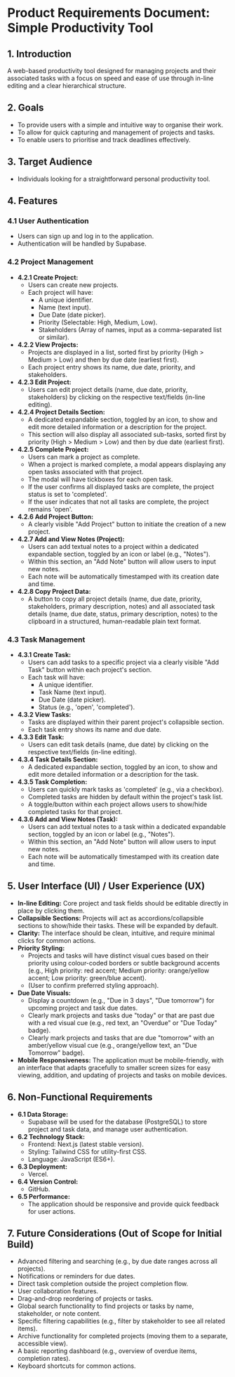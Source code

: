 # Product Requirements Document: Simple Productivity Tool

## 1. Introduction
A web-based productivity tool designed for managing projects and their associated tasks with a focus on speed and ease of use through in-line editing and a clear hierarchical structure.

## 2. Goals
*   To provide users with a simple and intuitive way to organise their work.
*   To allow for quick capturing and management of projects and tasks.
*   To enable users to prioritise and track deadlines effectively.

## 3. Target Audience
*   Individuals looking for a straightforward personal productivity tool.

## 4. Features

### 4.1 User Authentication
*   Users can sign up and log in to the application.
*   Authentication will be handled by Supabase.

### 4.2 Project Management
*   **4.2.1 Create Project:**
    *   Users can create new projects.
    *   Each project will have:
        *   A unique identifier.
        *   Name (text input).
        *   Due Date (date picker).
        *   Priority (Selectable: High, Medium, Low).
        *   Stakeholders (Array of names, input as a comma-separated list or similar).
*   **4.2.2 View Projects:**
    *   Projects are displayed in a list, sorted first by priority (High > Medium > Low) and then by due date (earliest first).
    *   Each project entry shows its name, due date, priority, and stakeholders.
*   **4.2.3 Edit Project:**
    *   Users can edit project details (name, due date, priority, stakeholders) by clicking on the respective text/fields (in-line editing).
*   **4.2.4 Project Details Section:**
    *   A dedicated expandable section, toggled by an icon, to show and edit more detailed information or a description for the project.
    *   This section will also display all associated sub-tasks, sorted first by priority (High > Medium > Low) and then by due date (earliest first).
*   **4.2.5 Complete Project:**
    *   Users can mark a project as complete.
    *   When a project is marked complete, a modal appears displaying any open tasks associated with that project.
    *   The modal will have tickboxes for each open task.
    *   If the user confirms all displayed tasks are complete, the project status is set to 'completed'.
    *   If the user indicates that not all tasks are complete, the project remains 'open'.
*   **4.2.6 Add Project Button:**
    *   A clearly visible "Add Project" button to initiate the creation of a new project.
*   **4.2.7 Add and View Notes (Project):**
    *   Users can add textual notes to a project within a dedicated expandable section, toggled by an icon or label (e.g., "Notes").
    *   Within this section, an "Add Note" button will allow users to input new notes.
    *   Each note will be automatically timestamped with its creation date and time.
*   **4.2.8 Copy Project Data:**
    *   A button to copy all project details (name, due date, priority, stakeholders, primary description, notes) and all associated task details (name, due date, status, primary description, notes) to the clipboard in a structured, human-readable plain text format.

### 4.3 Task Management
*   **4.3.1 Create Task:**
    *   Users can add tasks to a specific project via a clearly visible "Add Task" button within each project's section.
    *   Each task will have:
        *   A unique identifier.
        *   Task Name (text input).
        *   Due Date (date picker).
        *   Status (e.g., 'open', 'completed').
*   **4.3.2 View Tasks:**
    *   Tasks are displayed within their parent project's collapsible section.
    *   Each task entry shows its name and due date.
*   **4.3.3 Edit Task:**
    *   Users can edit task details (name, due date) by clicking on the respective text/fields (in-line editing).
*   **4.3.4 Task Details Section:**
    *   A dedicated expandable section, toggled by an icon, to show and edit more detailed information or a description for the task.
*   **4.3.5 Task Completion:**
    *   Users can quickly mark tasks as 'completed' (e.g., via a checkbox).
    *   Completed tasks are hidden by default within the project's task list.
    *   A toggle/button within each project allows users to show/hide completed tasks for that project.
*   **4.3.6 Add and View Notes (Task):**
    *   Users can add textual notes to a task within a dedicated expandable section, toggled by an icon or label (e.g., "Notes").
    *   Within this section, an "Add Note" button will allow users to input new notes.
    *   Each note will be automatically timestamped with its creation date and time.

## 5. User Interface (UI) / User Experience (UX)
*   **In-line Editing:** Core project and task fields should be editable directly in place by clicking them.
*   **Collapsible Sections:** Projects will act as accordions/collapsible sections to show/hide their tasks. These will be expanded by default.
*   **Clarity:** The interface should be clean, intuitive, and require minimal clicks for common actions.
*   **Priority Styling:**
    *   Projects and tasks will have distinct visual cues based on their priority using colour-coded borders or subtle background accents (e.g., High priority: red accent; Medium priority: orange/yellow accent; Low priority: green/blue accent).
    *   (User to confirm preferred styling approach).
*   **Due Date Visuals:**
    *   Display a countdown (e.g., "Due in 3 days", "Due tomorrow") for upcoming project and task due dates.
    *   Clearly mark projects and tasks due "today" or that are past due with a red visual cue (e.g., red text, an "Overdue" or "Due Today" badge).
    *   Clearly mark projects and tasks that are due "tomorrow" with an amber/yellow visual cue (e.g., orange/yellow text, an "Due Tomorrow" badge).
*   **Mobile Responsiveness:** The application must be mobile-friendly, with an interface that adapts gracefully to smaller screen sizes for easy viewing, addition, and updating of projects and tasks on mobile devices.

## 6. Non-Functional Requirements
*   **6.1 Data Storage:**
    *   Supabase will be used for the database (PostgreSQL) to store project and task data, and manage user authentication.
*   **6.2 Technology Stack:**
    *   Frontend: Next.js (latest stable version).
    *   Styling: Tailwind CSS for utility-first CSS.
    *   Language: JavaScript (ES6+).
*   **6.3 Deployment:**
    *   Vercel.
*   **6.4 Version Control:**
    *   GitHub.
*   **6.5 Performance:**
    *   The application should be responsive and provide quick feedback for user actions.

## 7. Future Considerations (Out of Scope for Initial Build)
*   Advanced filtering and searching (e.g., by due date ranges across all projects).
*   Notifications or reminders for due dates.
*   Direct task completion outside the project completion flow.
*   User collaboration features.
*   Drag-and-drop reordering of projects or tasks.
*   Global search functionality to find projects or tasks by name, stakeholder, or note content.
*   Specific filtering capabilities (e.g., filter by stakeholder to see all related items).
*   Archive functionality for completed projects (moving them to a separate, accessible view).
*   A basic reporting dashboard (e.g., overview of overdue items, completion rates).
*   Keyboard shortcuts for common actions. 